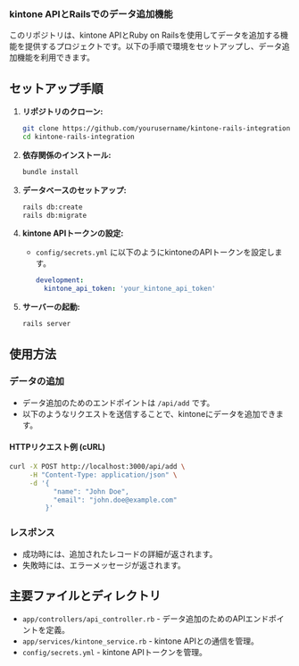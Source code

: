 ### kintone APIとRailsでのデータ追加機能

このリポジトリは、kintone APIとRuby on Railsを使用してデータを追加する機能を提供するプロジェクトです。以下の手順で環境をセットアップし、データ追加機能を利用できます。

## セットアップ手順

1. **リポジトリのクローン:**
   ```bash
   git clone https://github.com/yourusername/kintone-rails-integration.git
   cd kintone-rails-integration
   ```

2. **依存関係のインストール:**
   ```bash
   bundle install
   ```

3. **データベースのセットアップ:**
   ```bash
   rails db:create
   rails db:migrate
   ```

4. **kintone APIトークンの設定:**
   - `config/secrets.yml` に以下のようにkintoneのAPIトークンを設定します。
     ```yaml
     development:
       kintone_api_token: 'your_kintone_api_token'
     ```

5. **サーバーの起動:**
   ```bash
   rails server
   ```

## 使用方法

### データの追加
- データ追加のためのエンドポイントは `/api/add` です。
- 以下のようなリクエストを送信することで、kintoneにデータを追加できます。

#### HTTPリクエスト例 (cURL)
```bash
curl -X POST http://localhost:3000/api/add \
     -H "Content-Type: application/json" \
     -d '{
           "name": "John Doe",
           "email": "john.doe@example.com"
         }'
```

### レスポンス
- 成功時には、追加されたレコードの詳細が返されます。
- 失敗時には、エラーメッセージが返されます。

## 主要ファイルとディレクトリ

- `app/controllers/api_controller.rb` - データ追加のためのAPIエンドポイントを定義。
- `app/services/kintone_service.rb` - kintone APIとの通信を管理。
- `config/secrets.yml` - kintone APIトークンを管理。
